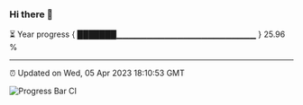 ### Hi there 👋

⏳ Year progress { ███████▁▁▁▁▁▁▁▁▁▁▁▁▁▁▁▁▁▁▁▁▁▁▁ } 25.96 %

---

⏰ Updated on Wed, 05 Apr 2023 18:10:53 GMT

![Progress Bar CI](https://github.com/Shyam-Makwana/GitHub-Actions-Demo/workflows/Progress%20Bar%20CI/badge.svg)

